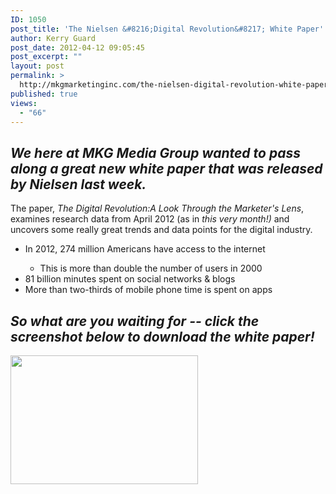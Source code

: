 ```yaml
---
ID: 1050
post_title: 'The Nielsen &#8216;Digital Revolution&#8217; White Paper'
author: Kerry Guard
post_date: 2012-04-12 09:05:45
post_excerpt: ""
layout: post
permalink: >
  http://mkgmarketinginc.com/the-nielsen-digital-revolution-white-paper/
published: true
views:
  - "66"
---
```

<h2><em>We here at MKG Media Group wanted to pass along a great new white paper that was released by Nielsen last week.</em></h2>
<div></div>
<div>The paper, <em>The Digital Revolution:A Look Through the Marketer's Lens</em>, examines research data from April 2012 (as in <em>this very month!) </em>and uncovers some really great trends and data points for the digital industry.</div>
<ul>
	<li>In 2012, 274 million Americans have access to the internet</li>
<ul>
	<li>This is more than double the number of users in 2000</li>
</ul>
	<li>81 billion minutes spent on social networks &amp; blogs</li>
	<li>More than two-thirds of mobile phone time is spent on apps</li>
</ul>
<h2><em>So what are you waiting for -- click the screenshot below to download the white paper!</em></h2>
<a href="http://mkgmediagroup.com/wp-content/uploads/2012/04/DigitalRevolution.pdf"><img class="aligncenter size-medium wp-image-1063" title="white paper cover" src="http://mkgmediagroup.com/wp-content/uploads/2012/04/white-paper-cover-300x206.png" alt="" width="300" height="206" /></a>

&nbsp;